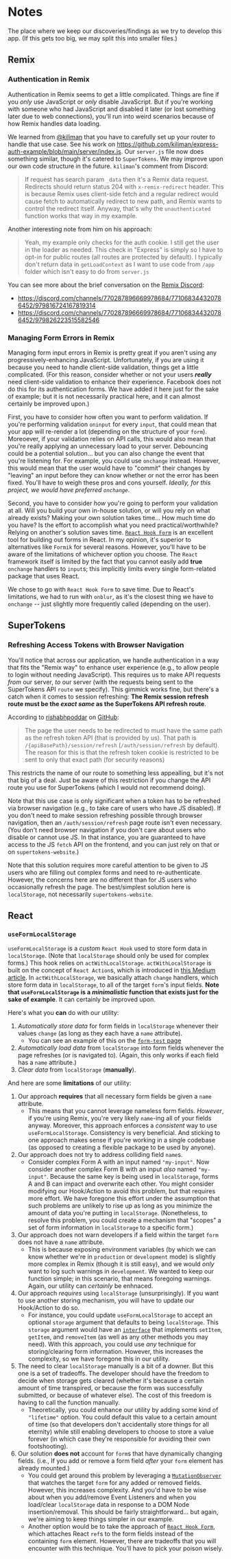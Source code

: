 # Notes

The place where we keep our discoveries/findings as we try to develop this app. (If this gets too big, we may split this into smaller files.)

## Remix

### Authentication in Remix

Authentication in Remix seems to get a little complicated. Things are fine if you _only_ use JavaScript or _only_ disable JavaScript. But if you're working with someone who had JavaScript and disabled it later (or lost something later due to web connections), you'll run into weird scenarios because of how Remix handles data loading.

We learned from [@kiliman](https://github.com/kiliman) that you have to carefully set up your router to handle that use case. See his work on https://github.com/kiliman/express-auth-example/blob/main/server/index.js. Our `server.js` file now does something similar, though it's catered to `SuperTokens`. We may improve upon our own code structure in the future. `kiliman`'s comment from Discord:

> If request has search param `_data` then it's a Remix data request. Redirects should return status 204 with `x-remix-redirect` header. This is because Remix uses client-side fetch and a regular redirect would cause fetch to automatically redirect to new path, and Remix wants to control the redirect itself. Anyway, that's why the `unauthenticated` function works that way in my example.

Another interesting note from him on his approach:

> Yeah, my example only checks for the auth cookie. I still get the user in the loader as needed. This check in "Express" is simply so I have to opt-in for public routes (all routes are protected by default). I typically don't return data in `getLoadContext` as I want to use code from `/app` folder which isn't easy to do from `server.js`

You can see more about the brief conversation on the [Remix Discord](https://discord.com/invite/remix):

- https://discord.com/channels/770287896669978684/771068344320786452/979816724167819314
- https://discord.com/channels/770287896669978684/771068344320786452/979826223515582546

### Managing Form Errors in Remix

Managing form input errors in Remix is pretty great if you aren't using any progressively-enhancing JavaScript. Unfortunately, if you are using it because you need to handle client-side validation, things get a little complicated. (For this reason, consider whether or not your users **_really_** need client-side validation to enhance their experience. Facebook does not do this for its authentication forms. We have added it here just for the sake of example; but it is not necessarily practical here, and it can almost certainly be improved upon.)

First, you have to consider how often you want to perform validation. If you're performing validation `oninput` for every `input`, that could mean that your app will re-render a lot (depending on the structure of your `form`). Moreoever, if your validation relies on API calls, this would also mean that you're really applying an unnecessary load to your server. Debouncing could be a potential solution... but you can also change the event that you're listening for. For example, you could use `onchange` instead. However, this would mean that the user would have to "commit" their changes by "leaving" an input before they can know whether or not the error has been fixed. You'll have to weigh these pros and cons yourself. _Ideally, for this project, we would have preferred `onchange`_.

Second, you have to consider _how_ you're going to perform your validation at all. Will you build your own in-house solution, or will you rely on what already exists? Making your own solution takes time... How much time do you have? Is the effort to accomplish what you need practical/worthwhile? Relying on another's solution saves time. [`React Hook Form`](https://react-hook-form.com/) is an excellent tool for building out forms in React. In my opinion, it's superior to alternatives like `Formik` for several reasons. However, you'll have to be aware of the limitations of whichever option you choose. The `React` framework itself is limited by the fact that you cannot easily add **true** `onchange` handlers to `input`s; this implicitly limits every single form-related package that uses React.

We chose to go with `React Hook Form` to save time. Due to React's limitations, we had to run with `onblur`, as it's the closest thing we have to `onchange` -- just slightly more frequently called (depending on the user).

## SuperTokens

### Refreshing Access Tokens with Browser Navigation

You'll notice that across our application, we handle authentication in a way that fits the "Remix way" to enhance user experience (e.g., to allow people to login without needing JavaScript). This requires us to make API requests _from_ our server, _to_ our server (with the requests being sent to the SuperTokens API `route` we specify). This gimmick works fine, but there's a catch when it comes to session refreshing: **The Remix session refresh route must be the _exact same_ as the SuperTokens API refresh route**.

According to [rishabhpoddar](https://github.com/rishabhpoddar) on [GitHub](https://github.com/ITenthusiasm/remix-supertokens/issues/1#issuecomment-1173096311):

> The page the user needs to be redirected to must have the same path as the refresh token API (that is provided by us). That path is `/{apiBasePath}/session/refresh` (`/auth/session/refresh` by default). The reason for this is that the refresh token cookie is restricted to be sent to only that exact path (for security reasons)

This restricts the name of our route to something less appealling, but it's not that big of a deal. Just be aware of this restriction if you change the API route you use for SuperTokens (which I would not recommend doing).

Note that this use case is only significant when a token has to be refreshed via browser navigation (e.g., to take care of users who have JS disabled). If you don't need to make session refreshing possible through browser navigation, then an `/auth/session/refresh` page route isn't even necessary. (You don't need browser navigation if you don't care about users who disable or cannot use JS. In that instance, you are guaranteed to have access to the JS `fetch` API on the frontend, and you can just rely on that or on `supertokens-website`.)

Note that this solution requires more careful attention to be given to JS users who are filling out complex forms and need to re-authenticate. However, the concerns here are no different than for JS users who occasionally refresh the page. The best/simplest solution here is `localStorage`, not necessarily `supertokens-website`.

## React

### `useFormLocalStorage`

`useFormLocalStorage` is a _custom_ `React Hook` used to store form data in `localStorage`. (Note that `localStorage` should only be used for complex forms.) This hook relies on `actWithLocalStorage`. `actWithLocalStorage` is built on the concept of `React Action`s, which is introduced in [this Medium article](https://thomason-isaiah.medium.com/do-you-really-need-react-state-to-format-inputs-9d17f5f837fd). In `actWithLocalStorage`, we basically attach `change` handlers, which store form data in `localStorage`, to all of the target `form`'s input fields. **Note that `useFormLocalStorage` is a _minimalistic_ function that exists just for the sake of example**. It can certainly be improved upon.

Here's what you **can** do with our utility:

1. _Automatically store data_ for form fields in `localStorage` whenever their values `change` (as long as they each have a `name` attribute).
   - You can see an example of this on the [`form-test` page](./app/routes/form-test.tsx)
2. _Automatically load data_ from `localStorage` into form fields whenever the page refreshes (or is navigated to). (Again, this only works if each field has a `name` attribute.)
3. _Clear data_ from `localStorage` (**manually**).

And here are some **limitations** of our utility:

1. Our approach **requires** that all necessary form fields be given a `name` attribute.
   - This means that you cannot leverage nameless form fields. _However_, if you're using Remix, you're very likely `name`-ing all of your fields anyway. Moreover, this approach enforces a _consistent_ way to use `useFormLocalStorage`. Consistency is very beneficial. And sticking to one approach makes sense if you're working in a single codebase (as opposed to creating a flexible package to be used by anyone).
2. Our approach does not try to address colliding field `name`s.
   - Consider complex Form A with an input named `"my-input"`. Now consider another complex Form B with an input _also_ named `"my-input"`. Because the same key is being used in `localStorage`, forms A and B can impact and overwrite each other. You might consider modifying our Hook/Action to avoid this problem, but that requires more effort. We have foregone this effort under the assumption that such problems are unlikely to rise up as long as you minimize the amount of data you're putting in `localStorage`. (Nonetheless, to resolve this problem, you could create a mechanism that "scopes" a set of form information in `localStorage` to a specific form.)
3. Our approach does not warn developers if a field within the target `form` does not have a `name` attribute.
   - This is because exposing environment variables (by which we can know whether we're in `production` or `development` mode) is slightly more complex in Remix (though it is still easy), and we would _only_ want to log such warnings in `development`. We wanted to keep our function simple; in this scenario, that means foregoing warnings. Again, our utility can _certainly_ be enhnaced.
4. Our approach _requires_ using `localStorage` (unsurprisingly). If you want to use another storing mechanism, you will have to update our Hook/Action to do so.
   - For instance, you could update `useFormLocalStorage` to accept an optional `storage` argument that defaults to being `localStorage`. This `storage` argument would have an [`interface`](https://www.typescriptlang.org/docs/handbook/2/objects.html) that implements `setItem`, `getItem`, and `removeItem` (as well as any other methods you may need). With this approach, you could use _any_ technique for storing/clearing form information. However, this increases the complexity, so we have foregone this in our utility.
5. The need to clear `localStorage` manually is a bit of a downer. But this one is a set of tradeoffs. The developer should have the freedom to decide when storage gets cleared (whether it's because a certain amount of time transpired, or because the form was successfully submitted, or because of whatever else). The cost of this freedom is having to call the function manually.
   - Theoretically, you could enhance our utility by adding some kind of `"lifetime"` option. You could default this value to a certain amount of time (so that developers don't accidentally store things for all eternity) while still enabling developers to choose to store a value forever (in which case they're responsible for avoiding their own footshooting).
6. Our solution **does not** account for `form`s that have dynamically changing fields. (i.e., If you add or remove a form field _after_ your `form` element has already mounted.)
   - You could get around this problem by leveraging a [`MutationObserver`](https://developer.mozilla.org/en-US/docs/Web/API/MutationObserver) that watches the target `form` for any added or removed fields. However, this increases complexity. And you'd have to be wise about when you add/remove Event Listeners and when you load/clear `localStorage` data in response to a DOM Node insertion/removal. This should be fairly straightforward... but again, we're aiming to keep things simpler in our example.
   - Another option would be to take the approach of [`React Hook Form`](https://react-hook-form.com/), which attaches React `ref`s to the form fields instead of the containing `form` element. However, there are tradeoffs that you will encounter with this technique. You'll have to pick your poison wisely.
